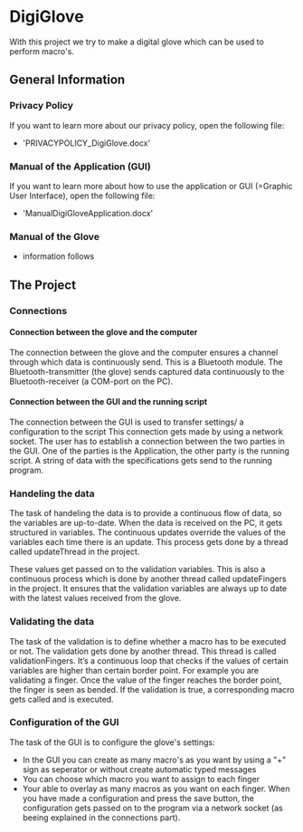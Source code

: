 # DigiGlove
With this project we try to make a digital glove which can be used to perform macro's.

## General Information
### Privacy Policy
If you want to learn more about our privacy policy, open the following file:
- 'PRIVACYPOLICY_DigiGlove.docx'

### Manual of the Application (GUI)
If you want to learn more about how to use the application or GUI (=Graphic User Interface), open the following file:
- 'ManualDigiGloveApplication.docx'

### Manual of the Glove
- information follows

## The Project
### Connections
#### Connection between the glove and the computer
The connection between the glove and the computer ensures a channel through which data is continuously send.
This is a Bluetooth module. The Bluetooth-transmitter (the glove) sends captured data continuously to the Bluetooth-receiver (a COM-port on the PC).

#### Connection between the GUI and the running script
The connection between the GUI is used to transfer settings/ a configuration to the script
This connection gets made by using a network socket. The user has to establish a connection between the two parties in the GUI. One of the parties is the Application, the other party is the running script. A string of data with the specifications gets send to the running program.

### Handeling the data
The task of handeling the data is to provide a continuous flow of data, so the variables are up-to-date.
When the data is received on the PC, it gets structured in variables. The continuous updates override the values of the variables each time there is an update. This process gets done by a thread called updateThread in the project.

These values get passed on to the validation variables. This is also a continuous process which is done by another thread called updateFingers in the project. It ensures that the validation variables are always up to date with the latest values received from the glove.

### Validating the data
The task of the validation is to define whether a macro has to be executed or not.
The validation gets done by another thread. This thread is called validationFingers. It’s a continuous loop that checks if the values of certain variables are higher than certain border point. For example you are validating a finger. Once the value of the finger reaches the border point, the finger is seen as bended.
If the validation is true, a corresponding macro gets called and is executed.

### Configuration of the GUI
The task of the GUI is to configure the glove's settings:
- In the GUI you can create as many macro's as you want by using a "+" sign as seperator or without create automatic typed messages
- You can choose which macro you want to assign to each finger
- Your able to overlay as many macros as you want on each finger.
When you have made a configuration and press the save button, the configuration gets passed on to the program via a network socket (as beeing explained in the connections part).

